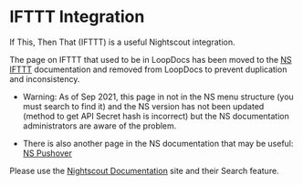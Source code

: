 # IFTTT Integration

If This, Then That (IFTTT) is a useful Nightscout integration.  

The page on IFTTT that used to be in LoopDocs has been moved to the [NS IFTTT](https://nightscout.github.io/nightscout/ifttt/) documentation and removed from LoopDocs to prevent duplication and inconsistency.

* Warning: As of Sep 2021, this page in not in the NS menu structure (you must search to find it) and the NS version has not been updated (method to get API Secret hash is incorrect) but the NS documentation administrators are aware of the problem.

* There is also another page in the NS documentation that may be useful: [NS Pushover](https://nightscout.github.io/nightscout/pushover/)

Please use the [Nightscout Documentation](https://nightscout.github.io/) site and their Search feature.
